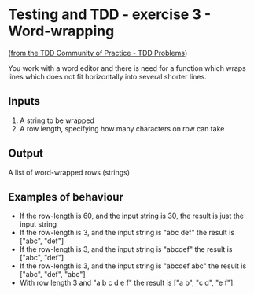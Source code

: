# Testing and TDD - exercise 3 - Word-wrapping
([from the TDD Community of Practice - TDD Problems](https://sites.google.com/site/tddproblems/all-problems-1/word-wrapping))

You work with a word editor and there is need for a function which wraps lines which does not fit horizontally 
into several shorter lines.

## Inputs
1. A string to be wrapped
2. A row length, specifying how many characters on row can take

## Output
A list of word-wrapped rows (strings)

## Examples of behaviour

* If the row-length is 60, and the input string is 30, the result is just the input string
* If the row-length is 3, and the input string is "abc def" the result is ["abc", "def"]
* If the row-length is 3, and the input string is "abcdef" the result is ["abc", "def"]
* If the row-length is 3, and the input string is "abcdef abc" the result is ["abc", "def", "abc"]
* With row length 3 and "a b c d e f" the result is ["a b", "c d", "e f"]